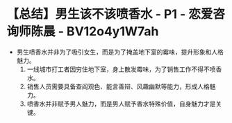 # 【总结】男生该不该喷香水 - P1 - 恋爱咨询师陈晨 - BV12o4y1W7ah

-   男生喷香水并非为了吸引女生，而是为了掩盖地下室的霉味，提升形象和人格魅力。
    1.  一线城市打工者因穷住地下室，身上散发霉味，为了销售工作不得不喷香水。
    2.  销售人员需要具备查阎观色、能言善辩、风趣幽默等能力，形成人格魅力。
    3.  喷香水并非赋予男人魅力，而是男人赋予香水特殊价值，自身魅力才是关键。
